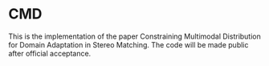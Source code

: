 # CMD
This is the implementation of the paper Constraining Multimodal Distribution for Domain Adaptation in Stereo Matching. The code will be made public after official acceptance.
